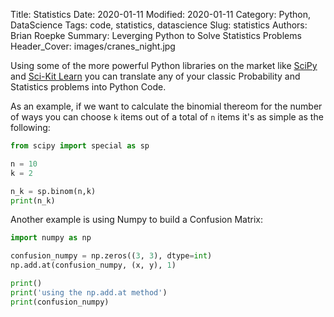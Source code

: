Title: Statistics
Date: 2020-01-11
Modified: 2020-01-11
Category: Python, DataScience
Tags: code, statistics, datascience
Slug: statistics
Authors: Brian Roepke
Summary: Leverging Python to Solve Statistics Problems
Header_Cover: images/cranes_night.jpg


Using some of the more powerful Python libraries on the
market like [SciPy](https://docs.scipy.org/doc/scipy/reference/index.html)
and [Sci-Kit Learn](https://scikit-learn.org/stable/)
you can translate any of your classic Probability and Statistics problems into Python Code.  

As an example, if we want to calculate the binomial thereom for the
 number of ways you can choose `k` items out of a total of `n` items
 it's as simple as the following:


```python
from scipy import special as sp

n = 10
k = 2

n_k = sp.binom(n,k)
print(n_k)

```
Another example is using Numpy to build a Confusion Matrix:  

```python
import numpy as np

confusion_numpy = np.zeros((3, 3), dtype=int)
np.add.at(confusion_numpy, (x, y), 1)

print()
print('using the np.add.at method')
print(confusion_numpy)
```
